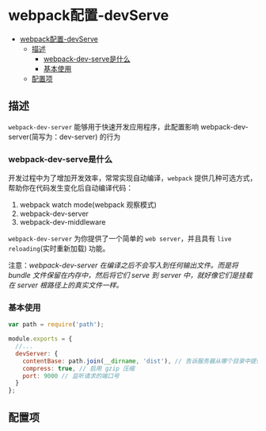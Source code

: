 # webpack配置-devServe

- [webpack配置-devServe](#webpack配置-devserve)
  - [描述](#描述)
    - [webpack-dev-serve是什么](#webpack-dev-serve是什么)
    - [基本使用](#基本使用)
  - [配置项](#配置项)

## 描述

`webpack-dev-server` 能够用于快速开发应用程序，此配置影响 webpack-dev-server(简写为：dev-server) 的行为

### webpack-dev-serve是什么

开发过程中为了增加开发效率，常常实现自动编译，`webpack` 提供几种可选方式，帮助你在代码发生变化后自动编译代码：

1. webpack watch mode(webpack 观察模式)
2. webpack-dev-server
3. webpack-dev-middleware

`webpack-dev-server` 为你提供了一个简单的 `web server`，并且具有 `live reloading`(实时重新加载) 功能。

注意：*webpack-dev-server 在编译之后不会写入到任何输出文件。而是将 bundle 文件保留在内存中，然后将它们 serve 到 server 中，就好像它们是挂载在 server 根路径上的真实文件一样。*

### 基本使用

``` js
var path = require('path');

module.exports = {
  //...
  devServer: {
    contentBase: path.join(__dirname, 'dist'), // 告诉服务器从哪个目录中提供内容
    compress: true, // 启用 gzip 压缩
    port: 9000 // 监听请求的端口号
  }
};

```

## 配置项
